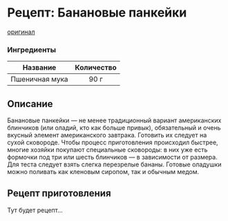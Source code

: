 # Рецепт: Банановые панкейки
[оригинал](https://eda.ru/recepty/zavtraki/bananovie-pankejki-35975)

### Ингредиенты
| Название        	| Количество    |
| -------------   	|:-------------:|
| Пшеничная мука  	| 90 г 			|

## Описание
Банановые панкейки — не менее традиционный вариант американских блинчиков (или оладий, кто как больше привык), обязательный и очень вкусный элемент американского завтрака. Готовить их следует на сухой сковороде. Чтобы процесс приготовления происходил быстрее, многие хозяйки покупают специальные сковороды: в них уже есть формочки под три или шесть блинчиков — в зависимости от размера. Для теста следует взять слегка перезрелые бананы. Готовые оладушки можно поливать как кленовым сиропом, так и обычным медом.

## Рецепт приготовления
Тут будет рецепт...